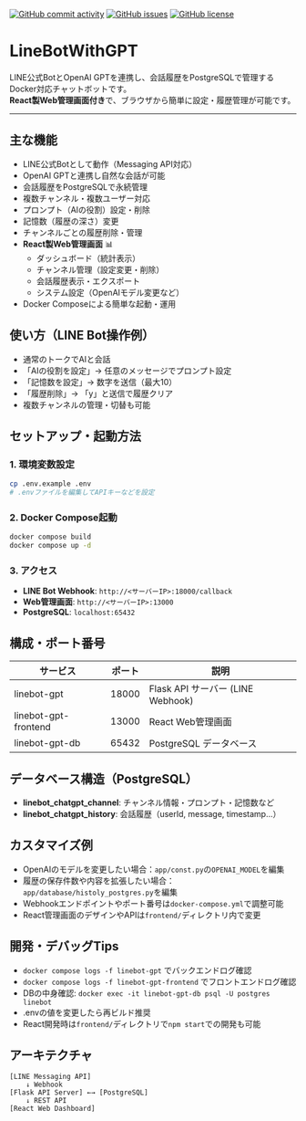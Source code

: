 
[![GitHub commit activity](https://img.shields.io/github/commit-activity/m/koiusa/LineBotWithGPT)](https://github.com/koiusa/LineBotWithGPT/graphs/commit-activity)
[![GitHub issues](https://img.shields.io/github/issues/koiusa/LineBotWithGPT)](https://github.com/koiusa/LineBotWithGPT/issues)
[![GitHub license](https://img.shields.io/github/license/koiusa/LineBotWithGPT)](https://github.com/koiusa/LineBotWithGPT/blob/main/LICENSE)

# LineBotWithGPT

LINE公式BotとOpenAI GPTを連携し、会話履歴をPostgreSQLで管理するDocker対応チャットボットです。  
**React製Web管理画面付き**で、ブラウザから簡単に設定・履歴管理が可能です。

---

## 主な機能
- LINE公式Botとして動作（Messaging API対応）
- OpenAI GPTと連携し自然な会話が可能
- 会話履歴をPostgreSQLで永続管理
- 複数チャンネル・複数ユーザー対応
- プロンプト（AIの役割）設定・削除
- 記憶数（履歴の深さ）変更
- チャンネルごとの履歴削除・管理
- **React製Web管理画面** 📊
  - ダッシュボード（統計表示）
  - チャンネル管理（設定変更・削除）
  - 会話履歴表示・エクスポート
  - システム設定（OpenAIモデル変更など）
- Docker Composeによる簡単な起動・運用

## 使い方（LINE Bot操作例）
- 通常のトークでAIと会話
- 「AIの役割を設定」→ 任意のメッセージでプロンプト設定
- 「記憶数を設定」→ 数字を送信（最大10）
- 「履歴削除」→ 「y」と送信で履歴クリア
- 複数チャンネルの管理・切替も可能

## セットアップ・起動方法

### 1. 環境変数設定
```bash
cp .env.example .env
# .envファイルを編集してAPIキーなどを設定
```

### 2. Docker Compose起動
```bash
docker compose build
docker compose up -d
```

### 3. アクセス
- **LINE Bot Webhook**: `http://<サーバーIP>:18000/callback`
- **Web管理画面**: `http://<サーバーIP>:13000`
- **PostgreSQL**: `localhost:65432`

## 構成・ポート番号
| サービス | ポート | 説明 |
|---------|--------|------|
| linebot-gpt | 18000 | Flask API サーバー (LINE Webhook) |
| linebot-gpt-frontend | 13000 | React Web管理画面 |
| linebot-gpt-db | 65432 | PostgreSQL データベース |

## データベース構造（PostgreSQL）
- **linebot_chatgpt_channel**: チャンネル情報・プロンプト・記憶数など
- **linebot_chatgpt_history**: 会話履歴（userId, message, timestamp...）

## カスタマイズ例
- OpenAIのモデルを変更したい場合：`app/const.py`の`OPENAI_MODEL`を編集
- 履歴の保存件数や内容を拡張したい場合：`app/database/histoly_postgres.py`を編集
- Webhookエンドポイントやポート番号は`docker-compose.yml`で調整可能
- React管理画面のデザインやAPIは`frontend/`ディレクトリ内で変更

## 開発・デバッグTips
- `docker compose logs -f linebot-gpt` でバックエンドログ確認
- `docker compose logs -f linebot-gpt-frontend` でフロントエンドログ確認  
- DBの中身確認: `docker exec -it linebot-gpt-db psql -U postgres linebot`
- .envの値を変更したら再ビルド推奨
- React開発時は`frontend/`ディレクトリで`npm start`での開発も可能

## アーキテクチャ
```
[LINE Messaging API] 
    ↓ Webhook
[Flask API Server] ←→ [PostgreSQL]
    ↓ REST API
[React Web Dashboard]
```

